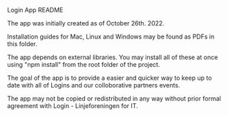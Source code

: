 Login App README

The app was initially created as of October 26th. 2022.

Installation guides for Mac, Linux and Windows may be found as PDFs in this folder.

The app depends on external libraries. You may install all of these at once using "npm install" from the root folder of the project.

The goal of the app is to provide a easier and quicker way to keep up to date with all of Logins and our colloborative partners events.

The app may not be copied or redistributed in any way without prior formal agreement with Login - Linjeforeningen for IT.
